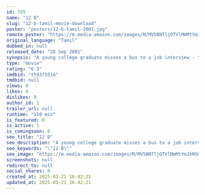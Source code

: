 ```yaml
---
id: 785
name: "12 B"
slug: "12-b-tamil-movie-download"
poster: "posters/12-b-tamil-2001.jpg"
remote_poster: "https://m.media-amazon.com/images/M/MV5BNTljOTVlMmMtYmJkNS00ODgwLWJiZTQtYzZkZTY0MWIxNGQyXkEyXkFqcGdeQXVyMTY1MzAyNjU4._V1_SX300.jpg"
original_language: "Tamil"
dubbed_in: null
released_date: "28 Sep 2001"
synopsis: "A young college graduate misses a bus to a job interview - the film examines the possible outcomes had he caught the bus."
type: "movie"
rating: "6.3"
imdbid: "tt0375514"
tmdbid: null
views: 0
likes: 0
dislikes: 0
author_id: 1
trailer_url: null
runtime: "150 min"
is_featured: 0
is_active: 1
is_comingsoon: 0
seo_title: "12 B"
seo_description: "A young college graduate misses a bus to a job interview - the film examines the possible outcomes had he caught the bus."
seo_keywords: "\"12 B\""
seo_image: "https://m.media-amazon.com/images/M/MV5BNTljOTVlMmMtYmJkNS00ODgwLWJiZTQtYzZkZTY0MWIxNGQyXkEyXkFqcGdeQXVyMTY1MzAyNjU4._V1_SX300.jpg"
screenshots: null
redirect_to: null
social_shares: 0
created_at: 2025-03-21 16:42:21
updated_at: 2025-03-21 16:42:21
---
```



